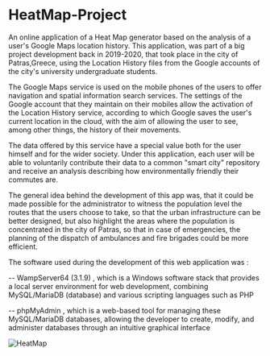 # HeatMap-Project
An online application of a Heat Map generator based on the analysis of a user's Google Maps location history.
This application, was part of a big project development back in 2019-2020, that took place in the city of Patras,Greece, using the Location History files from the Google accounts of the city's university undergraduate students. 

The Google Maps service is used on the mobile phones of the users to offer navigation and spatial information search services. The settings of the Google account that they maintain on their mobiles allow the activation of the Location History service, according to which Google saves the user's current location in the cloud, with the aim of allowing the user to see, among other things, the history of their movements.

The data offered by this service have a special value both for the user himself and for the wider society. Under this application, each user will be able to voluntarily contribute their data to a common "smart city" repository and receive an analysis describing how environmentally friendly their commutes are.

The general idea behind the development of this app was, that it could be made possible for the administrator to witness the population level the routes that the users choose to take, so that the urban infrastructure can be better designed, but also highlight the areas where the population is concentrated in the city of Patras, so that in case of emergencies, the planning of the dispatch of ambulances and fire brigades could be more efficient.

The software used during the development of this web application was : 

-- WampServer64 (3.1.9) , which is a Windows software stack that provides a local server environment for web development, combining MySQL/MariaDB (database) and various scripting languages such as PHP

-- phpMyAdmin , which is a web-based tool for managing these MySQL/MariaDB databases, allowing the developer to create, modify, and administer databases through an intuitive graphical interface

![HeatMap](https://github.com/user-attachments/assets/59d72efa-cbc3-45bc-b218-bbb0e3c0a158)

